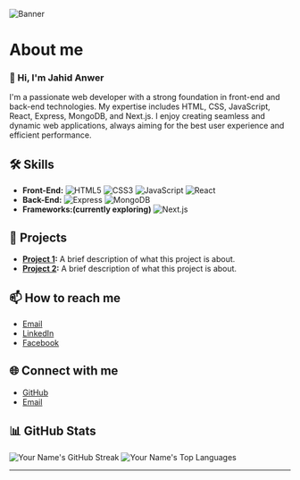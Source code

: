 ![Banner](https://i.ibb.co/gS5mnKT/IMG-20240503-WA0004.jpg)

# About me
### 👋 Hi, I'm Jahid Anwer

I'm a passionate web developer with a strong foundation in front-end and back-end technologies. My expertise includes HTML, CSS, JavaScript, React, Express, MongoDB, and Next.js. I enjoy creating seamless and dynamic web applications, always aiming for the best user experience and efficient performance.


## 🛠 Skills
- **Front-End:**
  ![HTML5](https://img.shields.io/badge/-HTML5-E34F26?style=flat&logo=html5&logoColor=white)
  ![CSS3](https://img.shields.io/badge/-CSS3-1572B6?style=flat&logo=css3&logoColor=white)
  ![JavaScript](https://img.shields.io/badge/-JavaScript-F7DF1E?style=flat&logo=javascript&logoColor=black)
  ![React](https://img.shields.io/badge/-React-61DAFB?style=flat&logo=react&logoColor=white)
- **Back-End:**
  ![Express](https://img.shields.io/badge/-Express-000000?style=flat&logo=express&logoColor=white)
  ![MongoDB](https://img.shields.io/badge/-MongoDB-47A248?style=flat&logo=mongodb&logoColor=white)
- **Frameworks:(currently exploring)**
  ![Next.js](https://img.shields.io/badge/-Next.js-000000?style=flat&logo=nextdotjs&logoColor=white)


## 🚀 Projects
- **[Project 1](#):** A brief description of what this project is about.
- **[Project 2](#):** A brief description of what this project is about.

## 📫 How to reach me
- [Email](mailto:jahid.englaa@gmail.com)
- [LinkedIn](https://www.linkedin.com/in/anwer-jahid)
- [Facebook](https://www.facebook.com/jahid.anwer.9)

## 🌐 Connect with me
- [GitHub](https://github.com/yourusername)
- [Email](mailto:jahid.englaa@gmail.com)

## 📊 GitHub Stats

![Your Name's GitHub Streak](https://github-readme-streak-stats.herokuapp.com/?user=Jahid1987&theme=radical)
![Your Name's Top Languages](https://github-readme-stats.vercel.app/api/top-langs/?username=Jahid1987&layout=compact&theme=radical)

---
